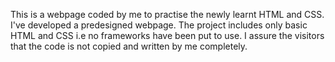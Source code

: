 This is a webpage coded by me to practise the newly learnt HTML and CSS.
I've developed a predesigned webpage.
The project includes only basic HTML and CSS i.e no frameworks have been put to use.
I assure the visitors that the code is not copied and written by me completely.
